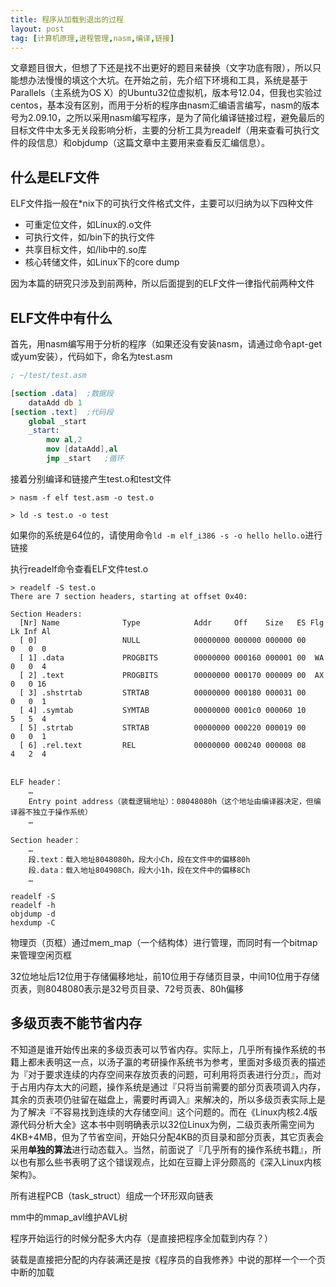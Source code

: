 ```yaml
---
title: 程序从加载到退出的过程
layout: post
tag: [计算机原理,进程管理,nasm,编译,链接]
---
```


文章题目很大，但想了下还是找不出更好的题目来替换（文字功底有限），所以只能想办法慢慢的填这个大坑。在开始之前，先介绍下环境和工具，系统是基于Parallels（主系统为OS X）的Ubuntu32位虚拟机，版本号12.04，但我也实验过centos，基本没有区别，而用于分析的程序由nasm汇编语言编写，nasm的版本号为2.09.10，之所以采用nasm编写程序，是为了简化编译链接过程，避免最后的目标文件中太多无关段影响分析，主要的分析工具为readelf（用来查看可执行文件的段信息）和objdump（这篇文章中主要用来查看反汇编信息）。

## 什么是ELF文件

ELF文件指一般在\*nix下的可执行文件格式文件，主要可以归纳为以下四种文件

* 可重定位文件，如Linux的.o文件
* 可执行文件，如/bin下的执行文件
* 共享目标文件，如/lib中的.so库
* 核心转储文件，如Linux下的core dump

因为本篇的研究只涉及到前两种，所以后面提到的ELF文件一律指代前两种文件

## ELF文件中有什么

首先，用nasm编写用于分析的程序（如果还没有安装nasm，请通过命令apt-get或yum安装），代码如下，命名为test.asm

```nasm
; ~/test/test.asm

[section .data]  ;数据段
	dataAdd db 1
[section .text]  ;代码段
	global _start
	_start:
		mov al,2
		mov [dataAdd],al
		jmp _start   ;循环
```

接着分别编译和链接产生test.o和test文件

```
> nasm -f elf test.asm -o test.o

> ld -s test.o -o test

```

如果你的系统是64位的，请使用命令`ld -m elf_i386 -s -o hello hello.o`进行链接

执行readelf命令查看ELF文件test.o

```
> readelf -S test.o
There are 7 section headers, starting at offset 0x40:

Section Headers:
  [Nr] Name              Type            Addr     Off    Size   ES Flg Lk Inf Al
  [ 0]                   NULL            00000000 000000 000000 00      0   0  0
  [ 1] .data             PROGBITS        00000000 000160 000001 00  WA  0   0  4
  [ 2] .text             PROGBITS        00000000 000170 000009 00  AX  0   0 16
  [ 3] .shstrtab         STRTAB          00000000 000180 000031 00      0   0  1
  [ 4] .symtab           SYMTAB          00000000 0001c0 000060 10      5   5  4
  [ 5] .strtab           STRTAB          00000000 000220 000019 00      0   0  1
  [ 6] .rel.text         REL             00000000 000240 000008 08      4   2  4
```





```

ELF header：
	…
	Entry point address（装载逻辑地址）：08048080h（这个地址由编译器决定，但编译器不独立于操作系统）
	…

Section header：
	…
	段.text：载入地址8048080h，段大小Ch，段在文件中的偏移80h
	段.data：载入地址804908Ch，段大小1h，段在文件中的偏移8Ch
	…
```



```
readelf -S
readelf -h
objdump -d
hexdump -C
```


物理页（页框）通过mem_map（一个结构体）进行管理，而同时有一个bitmap来管理空闲页框

32位地址后12位用于存储偏移地址，前10位用于存储页目录，中间10位用于存储页表，则8048080表示是32号页目录、72号页表、80h偏移






## 多级页表不能节省内存

不知道是谁开始传出来的多级页表可以节省内存。实际上，几乎所有操作系统的书籍上都未表明这一点，以汤子瀛的考研操作系统书为参考，里面对多级页表的描述为『对于要求连续的内存空间来存放页表的问题，可利用将页表进行分页』，而对于占用内存太大的问题，操作系统是通过『只将当前需要的部分页表项调入内存，其余的页表项仍驻留在磁盘上，需要时再调入』来解决的，所以多级页表实际上是为了解决『不容易找到连续的大存储空间』这个问题的。而在《Linux内核2.4版源代码分析大全》这本书中则明确表示以32位Linux为例，二级页表所需空间为4KB+4MB，但为了节省空间，开始只分配4KB的页目录和部分页表，其它页表会采用**单独的算法**进行动态载入。当然，前面说了『几乎所有的操作系统书籍』，所以也有那么些书表明了这个错误观点，比如在豆瓣上评分颇高的《深入Linux内核架构》。




所有进程PCB（task_struct）组成一个环形双向链表

mm中的mmap_avl维护AVL树


程序开始运行的时候分配多大内存（是直接把程序全加载到内存？）

装载是直接把分配的内存装满还是按《程序员的自我修养》中说的那样一个一个页中断的加载
